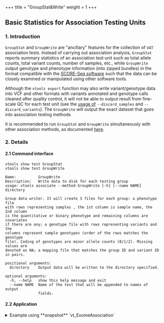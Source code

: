 
+++
title = "GroupStat&Write"
weight = 1
+++



## Basic Statistics for Association Testing Units 



### 1. Introduction

`GroupStat` and `GroupWrite` are "ancillary" features for the collection of `VAT` association tests. Instead of carrying out association analysis, `GroupStat` reports summary statistics of an association test unit such as total allele counts, total variant counts, number of samples, etc., while `GroupWrite` output genotype and phenotype information (into zipped bundles) in the format compatible with the [SCORE-Seq software][1] such that the data can be closely examined or manipulated using other software tools. 



Although the `vtools export` function may also write variant/genotype data into VCF and other formats with variants annotated and genotype calls cleaned after quality control, it will not be able to output result from fine-scale QC for each test unit (see the [usage of][2] `--discard_samples` and `--discard_variants`). The `GroupWrite` will output the exact dataset that goes into association testing methods 

It is recommended to run `GroupStat` and `GroupWrite` simultaneously with other association methods, as documented [here][2]. 



### 2. Details

#### 2.1 Command interface

    vtools show test GroupStat
    vtools show test GroupWrite
    
    Name:          GroupWrite
    Description:   Write data to disk for each testing group
    usage: vtools associate --method GroupWrite [-h] [--name NAME] directory
    
    Group data writer. It will create 3 files for each group: a phenotype file
    with rows representing samples , the 1st column is sample name, the 2nd column
    is the quantitative or binary phenotype and remaining columns are covariates
    if there are any; a genotype file with rows representing variants and the
    columns represent sample genotypes (order of the rows matches the genotype
    file). Coding of genotypes are minor allele counts (0/1/2). Missing values are
    denoted as NA; a mapping file that matches the group ID and variant ID
    in pairs.
    
    positional arguments:
      directory    Output data will be written to the directory specified.
    
    optional arguments:
      -h, --help   show this help message and exit
      --name NAME  Name of the test that will be appended to names of output
                   fields.
    



#### 2.2 Application

<details><summary> Example using **snapshot** `vt_ExomeAssociation`</summary> 



    vtools associate rare status -m "GroupStat ... " "GroupWrite /path/to/outputdir" --group_by\
     name2 --to_db gstat -j8 > gstat.txt
    

</details>

 [1]: http://www.bios.unc.edu/~dlin/software/SCORE-Seq/
 [2]:   /applications/association/